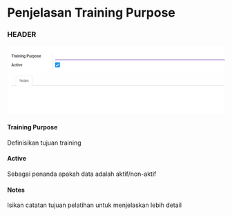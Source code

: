 # Penjelasan Training Purpose

### <a name="bagian-header">HEADER</a>

![](../../img/training-purpose/header.png)

#### <a name="field-name">Training Purpose</a>

Definisikan tujuan training

#### <a name="field-active">Active</a>

Sebagai penanda apakah data adalah aktif/non-aktif

#### <a name="field-notes">Notes</a>

Isikan catatan tujuan pelatihan untuk menjelaskan lebih detail

